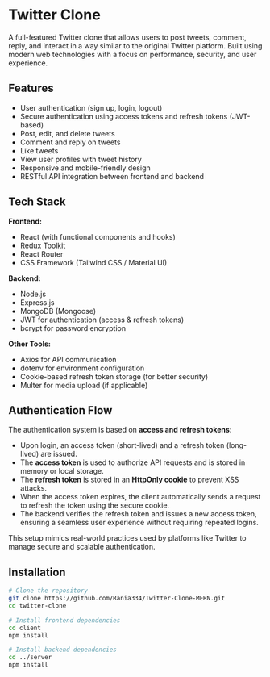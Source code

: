 # Twitter Clone

A full-featured Twitter clone that allows users to post tweets, comment, reply, and interact in a way similar to the original Twitter platform. Built using modern web technologies with a focus on performance, security, and user experience.

## Features

- User authentication (sign up, login, logout)
- Secure authentication using access tokens and refresh tokens (JWT-based)
- Post, edit, and delete tweets
- Comment and reply on tweets
- Like tweets
- View user profiles with tweet history
- Responsive and mobile-friendly design
- RESTful API integration between frontend and backend

## Tech Stack

**Frontend:**
- React (with functional components and hooks)
- Redux Toolkit
- React Router
- CSS Framework (Tailwind CSS / Material UI)

**Backend:**
- Node.js
- Express.js
- MongoDB (Mongoose)
- JWT for authentication (access & refresh tokens)
- bcrypt for password encryption

**Other Tools:**
- Axios for API communication
- dotenv for environment configuration
- Cookie-based refresh token storage (for better security)
- Multer for media upload (if applicable)

## Authentication Flow

The authentication system is based on **access and refresh tokens**:

- Upon login, an access token (short-lived) and a refresh token (long-lived) are issued.
- The **access token** is used to authorize API requests and is stored in memory or local storage.
- The **refresh token** is stored in an **HttpOnly cookie** to prevent XSS attacks.
- When the access token expires, the client automatically sends a request to refresh the token using the secure cookie.
- The backend verifies the refresh token and issues a new access token, ensuring a seamless user experience without requiring repeated logins.

This setup mimics real-world practices used by platforms like Twitter to manage secure and scalable authentication.


## Installation

```bash
# Clone the repository
git clone https://github.com/Rania334/Twitter-Clone-MERN.git
cd twitter-clone

# Install frontend dependencies
cd client
npm install

# Install backend dependencies
cd ../server
npm install
